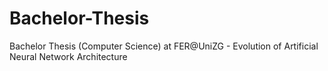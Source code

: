 # Bachelor-Thesis
Bachelor Thesis (Computer Science) at FER@UniZG - Evolution of Artificial Neural Network Architecture
